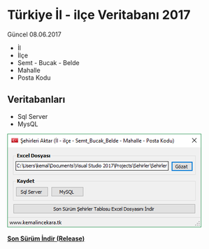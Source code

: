 ﻿# Türkiye İl - ilçe Veritabanı 2017

Güncel 08.06.2017

* İl
* İlçe
* Semt - Bucak - Belde
* Mahalle
* Posta Kodu

## Veritabanları
* Sql Server
* MysQL

![Windows Forms Application .NET 4.5](https://raw.githubusercontent.com/kemalincekara/Sehirler/master/Ekran.png)

**[Son Sürüm İndir (Release)](https://github.com/kemalincekara/Sehirler/releases/download/v1/Sehirler_08_06_2017.rar)**